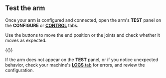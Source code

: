 ## Test the arm

Once your arm is configured and connected, open the arm's **TEST** panel on the **CONFIGURE** or [**CONTROL**](/manage/troubleshoot/teleoperate/default-interface/#viam-app) tabs.

Use the buttons to move the end position or the joints and check whether it moves as expected.

{{<imgproc src="/components/arm/control.png" alt="Arm test panel." resize="800x" style="width:500px" class="imgzoom">}}

If the arm does not appear on the **TEST** panel, or if you notice unexpected behavior, check your machine's [**LOGS** tab](/manage/troubleshoot/troubleshoot/#check-logs) for errors, and review the configuration.
